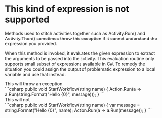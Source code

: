 # This kind of expression is not supported
Methods used to stitch activities together such as Activity.Run<T>() and Activity.Then<T>() sometimes throw this exception if it cannot understand the expression you provided. 

When this method is invoked, it evaluates the given expression to extract the arguments to be passed into the activity. This evaluation routine only supports small subset of expressions available in C#. To remedy the situation you could assign the output of problematic expression to a local variable and use that instead.

<div class="example-caption">
    This will throw an exception
</div>
```csharp
public void StartWorkflow(string name)
{
    Action.Run<A>(a => a.Run(string.Format("Hello {0}", message)));
}
```
<div class="example-caption">
    This will not
</div>
```csharp
public void StartWorkflow(string name)
{
    var message = string.Format("Hello {0}", name);
    Action.Run<A>(a => a.Run(message));
}
```